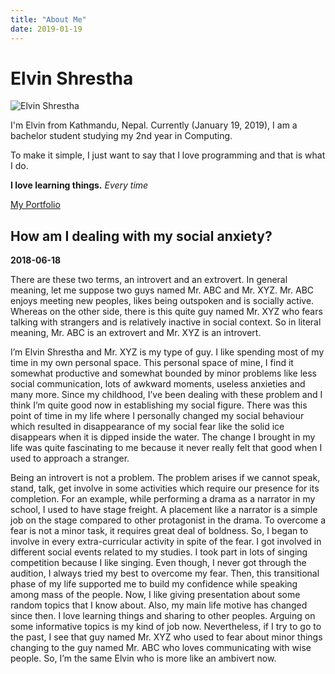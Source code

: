 ```yaml
---
title: "About Me"
date: 2019-01-19
---
```


# Elvin Shrestha
![Elvin Shrestha](https://avatars2.githubusercontent.com/u/37188510)

I'm Elvin from Kathmandu, Nepal. Currently (January 19, 2019), I am a bachelor student studying my 2nd year in Computing.

To make it simple, I just want to say that I love programming and that is what I do.

__I love learning things.__ *Every time*

[My Portfolio](https://elwyncrestha.github.io)

## How am I dealing with my social anxiety?
__2018-06-18__

There are these two terms, an introvert and an extrovert. In general meaning, let me suppose two guys named Mr. ABC and Mr. XYZ. Mr. ABC enjoys meeting new peoples, likes being outspoken and is socially active. Whereas on the other side, there is this quite guy named Mr. XYZ who fears talking with strangers and is relatively inactive in social context. So in literal meaning, Mr. ABC is an extrovert and Mr. XYZ is an introvert.

I’m Elvin Shrestha and Mr. XYZ is my type of guy. I like spending most of my time in my own personal space. This personal space of mine, I find it somewhat productive and somewhat bounded by minor problems like less social communication, lots of awkward moments, useless anxieties and many more. Since my childhood, I’ve been dealing with these problem and I think I’m quite good now in establishing my social figure. There was this point of time in my life where I personally changed my social behaviour which resulted in disappearance of my social fear like the solid ice disappears when it is dipped inside the water. The change I brought in my life was quite fascinating to me because it never really felt that good when I used to approach a stranger.

Being an introvert is not a problem. The problem arises if we cannot speak, stand, talk, get involve in some activities which require our presence for its completion. For an example, while performing a drama as a narrator in my school, I used to have stage freight. A placement like a narrator is a simple job on the stage compared to other protagonist in the drama. To overcome a fear is not a minor task, it requires great deal of boldness. So, I began to involve in every extra-curricular activity in spite of the fear. I got involved in different social events related to my studies. I took part in lots of singing competition because I like singing. Even though, I never got through the audition, I always tried my best to overcome my fear. Then, this transitional phase of my life supported me to build my confidence while speaking among mass of the people. Now, I like giving presentation about some random topics that I know about. Also, my main life motive has changed since then. I love learning things and sharing to other peoples. Arguing on some informative topics is my kind of job now. Nevertheless, if I try to go to the past, I see that guy named Mr. XYZ who used to fear about minor things changing to the guy named Mr. ABC who loves communicating with wise people. So, I’m the same Elvin who is more like an ambivert now.
